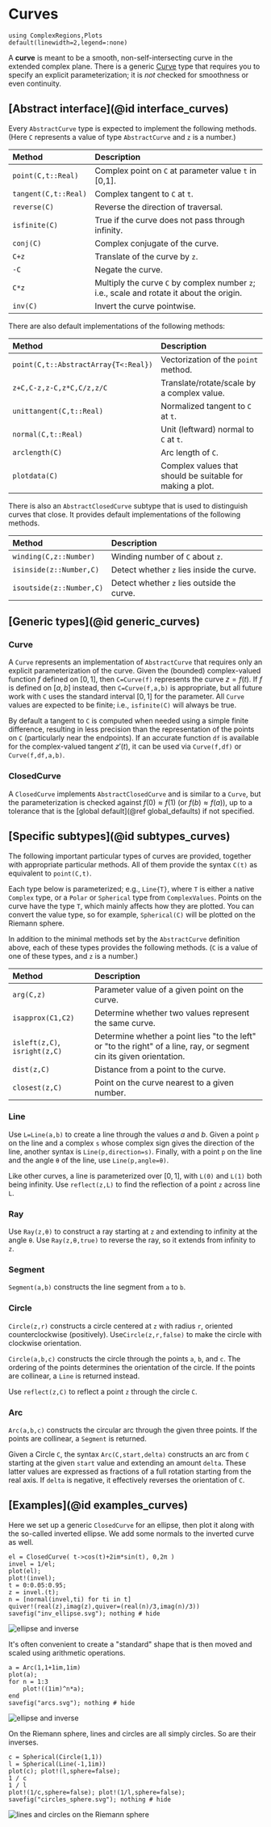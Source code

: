 # Curves

```@setup examples
using ComplexRegions,Plots
default(linewidth=2,legend=:none)
```

A **curve** is meant to be a smooth, non-self-intersecting curve in the extended complex plane. There is a generic [Curve](@ref) type that requires you to specify an explicit parameterization; it is *not* checked for smoothness or even continuity.

## [Abstract interface](@id interface_curves)

Every `AbstractCurve` type is expected to implement the following methods. (Here `C` represents a value of type `AbstractCurve` and `z` is a number.)

| Method | Description |
|:-----|:-----|
| `point(C,t::Real)` | Complex point on `C` at parameter value `t` in [0,1].|
| `tangent(C,t::Real)` | Complex tangent to `C` at `t`.|
| `reverse(C)` | Reverse the direction of traversal.|
| `isfinite(C)` | True if the curve does not pass through infinity.|
| `conj(C)` | Complex conjugate of the curve. |
| `C+z` | Translate of the curve by `z`.|
| `-C` | Negate the curve.|
| `C*z` | Multiply the curve `C` by complex number `z`; i.e., scale and rotate it about the origin.|
| `inv(C)` | Invert the curve pointwise.|

There are also default implementations of the following methods:

| Method | Description |
|:-----|:-----|
| `point(C,t::AbstractArray{T<:Real})`| Vectorization of the `point` method. |
| `z+C,C-z,z-C,z*C,C/z,z/C` | Translate/rotate/scale by a complex value.|
| `unittangent(C,t::Real)`| Normalized tangent to `C` at `t`.|
| `normal(C,t::Real)`| Unit (leftward) normal to `C` at `t`.|
| `arclength(C)`| Arc length of `C`.|
| `plotdata(C)`| Complex values that should be suitable for making a plot.|

There is also an `AbstractClosedCurve` subtype that is used to distinguish curves that close. It provides default implementations of the following methods.

| Method | Description |
|:-----|:-----|
| `winding(C,z::Number)` | Winding number of `C` about `z`. |
| `isinside(z::Number,C)` | Detect whether `z` lies inside the curve. |
| `isoutside(z::Number,C)` | Detect whether `z` lies outside the curve. | 

## [Generic types](@id generic_curves)

### Curve

A `Curve` represents an implementation of `AbstractCurve` that requires only an explicit parameterization of the curve. Given the (bounded) complex-valued function $f$ defined on $[0,1]$, then `C=Curve(f)` represents the curve $z=f(t)$. If $f$ is defined on $[a,b]$ instead, then `C=Curve(f,a,b)` is appropriate, but all future work with `C` uses the standard interval $[0,1]$ for the parameter. All `Curve` values are expected to be finite; i.e., `isfinite(C)` will always be true.

By default a tangent to `C` is computed when needed using a simple finite difference, resulting in less precision than the representation of the points on `C` (particularly near the endpoints). If an accurate function `df` is available for the complex-valued tangent $z'(t)$, it can be used via `Curve(f,df)` or `Curve(f,df,a,b)`.

### ClosedCurve

A `ClosedCurve` implements `AbstractClosedCurve` and is similar to a `Curve`, but the parameterization is checked against $f(0)\approx f(1)$ (or $f(b)\approx f(a)$), up to a tolerance that is the [global default](@ref global_defaults) if not specified.

## [Specific subtypes](@id subtypes_curves)

The following important particular types of curves are provided, together with appropriate particular methods. All of them provide the syntax `C(t)` as equivalent to `point(C,t)`.

Each type below is parameterized; e.g., `Line{T}`, where `T` is either a native `Complex` type, or a `Polar` or `Spherical` type from `ComplexValues`. Points on the curve have the type `T`, which mainly affects how they are plotted. You can convert the value type, so for example, `Spherical(C)` will be plotted on the Riemann sphere.

In addition to the minimal methods set by the `AbstractCurve` definition above, each of these types provides the following methods. (`C` is a value of one of these types, and `z` is a number.)

| Method | Description |
|:-----|:-----|
| `arg(C,z)`| Parameter value of a given point on the curve. |
| `isapprox(C1,C2)`| Determine whether two values represent the same curve.  |
| `isleft(z,C)`, `isright(z,C)`| Determine whether a point lies "to the left" or "to the right" of a line, ray, or segment cin its given orientation. |
| `dist(z,C)` | Distance from a point to the curve. |
| `closest(z,C)`| Point on the curve nearest to a given number. |

### Line

Use `L=Line(a,b)` to create a line through the values $a$ and $b$. Given a point `p` on the line and a complex `s` whose complex sign gives the direction of the line, another syntax is `Line(p,direction=s)`. Finally, with a point `p` on the line and the angle `θ` of the line, use `Line(p,angle=θ)`.

Like other curves, a line is parameterized over $[0,1]$, with `L(0)` and `L(1)` both being infinity. Use `reflect(z,L)` to find the reflection of a point `z` across line `L`.

### Ray

Use `Ray(z,θ)` to construct a ray starting at `z` and extending to infinity at the angle `θ`. Use `Ray(z,θ,true)` to reverse the ray, so it extends from infinity to `z`.

### Segment

`Segment(a,b)` constructs the line segment from `a` to `b`.

### Circle

`Circle(z,r)` constructs a circle centered at `z` with radius `r`, oriented counterclockwise (positively). Use`Circle(z,r,false)` to make the circle with clockwise orientation.

`Circle(a,b,c)` constructs the circle through the points `a`, `b`, and `c`. The ordering of the points determines the orientation of the circle. If the points are collinear, a `Line` is returned instead.

Use `reflect(z,C)` to reflect a point `z` through the circle `C`.

### Arc

`Arc(a,b,c)` constructs the circular arc through the given three points. If the points are collinear, a `Segment` is returned.

Given a Circle `C`, the syntax `Arc(C,start,delta)` constructs an arc from `C` starting at the given `start` value and extending an amount `delta`. These latter values are expressed as fractions of a full rotation starting from the real axis. If `delta` is negative, it effectively reverses the orientation of `C`.

## [Examples](@id examples_curves)

Here we set up a generic `ClosedCurve` for an ellipse, then plot it along with the so-called inverted ellipse. We add some normals to the inverted curve as well.

```@repl examples
el = ClosedCurve( t->cos(t)+2im*sin(t), 0,2π )
invel = 1/el;
plot(el);
plot!(invel);
t = 0:0.05:0.95;
z = invel.(t);
n = [normal(invel,ti) for ti in t]
quiver!(real(z),imag(z),quiver=(real(n)/3,imag(n)/3))
savefig("inv_ellipse.svg"); nothing # hide
```

![ellipse and inverse](inv_ellipse.svg)

It's often convenient to create a "standard" shape that is then moved and scaled using arithmetic operations. 

```@repl examples
a = Arc(1,1+1im,1im)
plot(a);
for n = 1:3
	plot!((1im)^n*a);
end
savefig("arcs.svg"); nothing # hide
```

![ellipse and inverse](arcs.svg)

On the Riemann sphere, lines and circles are all simply circles. So are their inverses.

```@repl examples
c = Spherical(Circle(1,1))
l = Spherical(Line(-1,1im))
plot(c); plot!(l,sphere=false);
1 / c
1 / l
plot!(1/c,sphere=false); plot!(1/l,sphere=false);
savefig("circles_sphere.svg"); nothing # hide
```

![lines and circles on the Riemann sphere](circles_sphere.svg)
